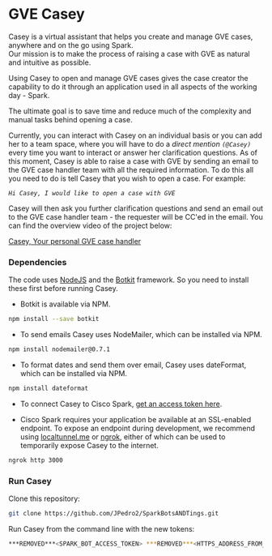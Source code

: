 # GVE Casey

Casey is a virtual assistant that helps you create and manage GVE cases, anywhere and on the go using Spark.<br/>
Our mission is to make the process of raising a case with GVE as natural and intuitive as possible.<br/>

Using Casey to open and manage GVE cases gives the case creator the capability to do it through an application 
used in all aspects of the working day - Spark. <br/>

The ultimate goal is to save time and reduce much of the complexity and manual tasks behind opening a case. <br/>

Currently, you can interact with Casey on an individual basis or you can add her to a team space,
where you will have to do a _direct mention `(@Casey)`_ every time you want to interact or answer her clarification
questions.
As of this moment, Casey is able to raise a case with GVE by sending an email to the GVE case handler
team with all the required information.
To do this all you need to do is tell Casey that you wish to open a case. For example: <br/>

_`Hi Casey, I would like to open a case with GVE`_

Casey will then ask you further clarification questions and send an email out to the GVE case handler team - the requester will be CC'ed in the email.
You can find the overview video of the project below:

[Casey, Your personal GVE case handler](https://cisco.box.com/s/tb457pgi9zo3025r5glyq9c881mrrv8a)


### Dependencies
The code uses [NodeJS](https://nodejs.org/en/) and the [Botkit](https://github.com/howdyai/botkit) framework. 
So you need to install these first before running Casey. <br/>

* Botkit is available via NPM.

```bash
npm install --save botkit
```

* To send emails Casey uses NodeMailer, which can be installed via NPM. 

```bash
npm install nodemailer@0.7.1
```
* To format dates and send them over email, Casey uses dateFormat, which can be installed via NPM. 

```bash
npm install dateformat
```

* To connect Casey to Cisco Spark, [get an access token here](https://developer.ciscospark.com/add-bot.html).

* Cisco Spark requires your application be available at an SSL-enabled endpoint. To expose an endpoint during development, we recommend using [localtunnel.me](http://localtunnel.me) or [ngrok](http://ngrok.io), either of which can be used to temporarily expose Casey to the internet.

```bash
ngrok http 3000
```

### Run Casey
Clone this repository:

```bash
git clone https://github.com/JPedro2/SparkBotsANDTings.git
```

Run Casey from the command line with the new tokens:

```bash
***REMOVED***<SPARK_BOT_ACCESS_TOKEN> ***REMOVED***<HTTPS_ADDRESS_FROM_NGROK_OR_OTHER> node bot.js
```


